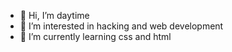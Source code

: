 - 👋 Hi, I’m daytime
- 👀 I’m interested in hacking and web development
- 🌱 I’m currently learning css and html
